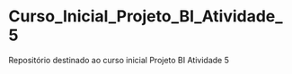 # Curso_Inicial_Projeto_BI_Atividade_5
Repositório destinado ao curso inicial Projeto BI Atividade 5
